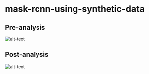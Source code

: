# mask-rcnn-using-synthetic-data

## Pre-analysis
![alt-text](https://github.com/tonyjoo974/mask-rcnn-using-synthetic-models/blob/master/data/pre.gif)

## Post-analysis

![alt-text](https://github.com/tonyjoo974/mask-rcnn-using-synthetic-models/blob/master/data/post.gif)
